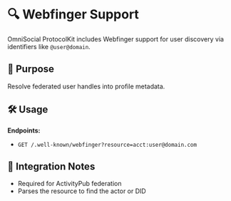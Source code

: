 # 🔍 Webfinger Support

OmniSocial ProtocolKit includes Webfinger support for user discovery via identifiers like `@user@domain`.

## 📌 Purpose

Resolve federated user handles into profile metadata.

## 🛠 Usage

**Endpoints:**
- `GET /.well-known/webfinger?resource=acct:user@domain.com`

## 🔄 Integration Notes

- Required for ActivityPub federation
- Parses the resource to find the actor or DID
